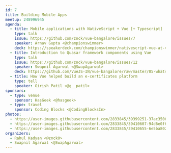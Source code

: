 ```yaml
---
id: 7
title: Building Mobile Apps
meetup: 248996945
agenda:
  - title: Mobile applications with NativeScript + Vue [+ Typescript]
    type: talk
    issue: https://github.com/znck/vue-bangalore/issues/7
    speaker: Arnav Gupta <@championswimmer>
    deck: https://speakerdeck.com/championswimmer/nativescript-vue-at-vue-bangalore-number-7
  - title: Introduction to Quasar framework components using Vue
    type: talk
    issue: https://github.com/znck/vue-bangalore/issues/12
    speaker: Swapnil Agarwal <@SwapAgarwal>
    deck: https://github.com/VueJS-IN/vue-bangalore/raw/master/05-whats-up-ssr/decks/02-practices-in-ssr.pdf
  - title: How Vue helped build an e-certificates platform
    type: tell
    speaker: Girish Patil <@g__patil>
sponsors:
  - type: venue
    sponsor: HasGeek <@hasgeek>
  - type: travel
    sponsor: Coding Blocks <@CodingBlocksIn>
photos:
  - https://user-images.githubusercontent.com/2833845/39399251-37ac3506-4b38-11e8-82bb-da1c1532aed8.jpeg
  - https://user-images.githubusercontent.com/2833845/39410607-94d6e0f6-4c18-11e8-8f60-6b1d5d55e43f.jpg
  - https://user-images.githubusercontent.com/2833845/39410655-6e5ba802-4c19-11e8-8e3c-bd9258428ac1.gif
organizers:
  - Rahul Kadyan <@znck0>
  - Swapnil Agarwal <@SwapAgarwal>
---
```


<EventPage />
